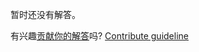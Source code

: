 
暂时还没有解答。

有兴趣[贡献你的解答](https://github.com/BFEdev/BFE.dev-solutions/blob/main/typescript/implement-push-t-i_zh.md)吗? [Contribute guideline](https://github.com/BFEdev/BFE.dev-solutions#how-to-contribute)

